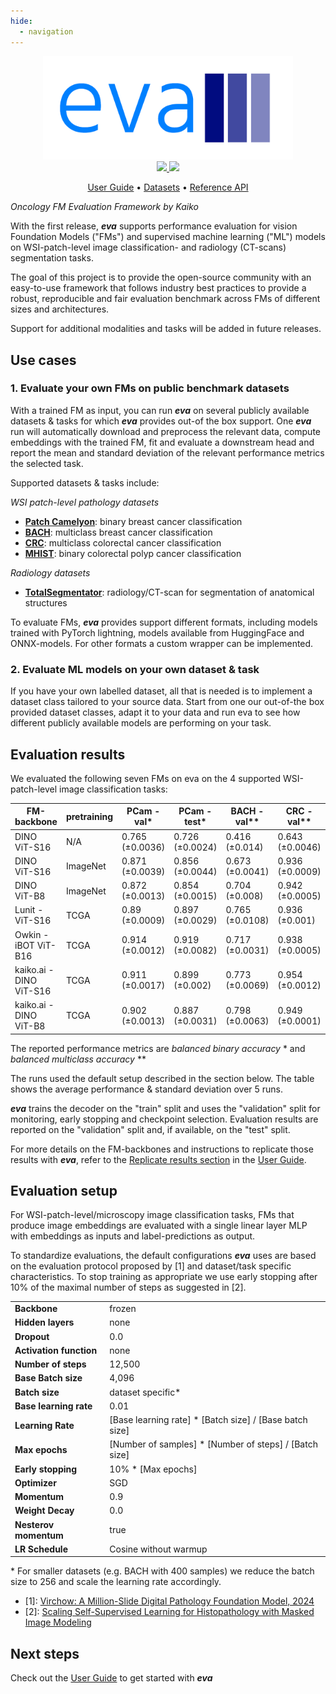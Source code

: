```yaml
---
hide:
  - navigation
---
```


<div align="center">

<img src="./images/eva-logo.png" width="400">

<br />


<a href="https://www.python.org/">
  <img src="https://img.shields.io/badge/-Python_3.11-blue?logo=python&logoColor=white" />
</a>
<a href="https://www.apache.org/licenses/LICENSE-2.0">
  <img src="https://img.shields.io/badge/License-Apache%202.0-blue.svg" />
</a>

<br />

<p align="center">
  <a href="user-guide">User Guide</a> •
  <a href="datasets">Datasets</a> •
  <a href="reference">Reference API</a>
</p>

</div>

_Oncology FM Evaluation Framework by Kaiko_

With the first release, ***eva*** supports performance evaluation for vision Foundation Models ("FMs") and supervised machine learning ("ML") models on WSI-patch-level image classification- and radiology (CT-scans) segmentation tasks.

The goal of this project is to provide the open-source community with an easy-to-use framework that follows industry best practices to provide a robust, reproducible and fair evaluation benchmark across FMs of different sizes and architectures.

Support for additional modalities and tasks will be added in future releases.

## Use cases

### 1. Evaluate your own FMs on public benchmark datasets

With a trained FM as input, you can run ***eva*** on several publicly available datasets & tasks for which ***eva*** provides out-of the box support. One ***eva*** run will automatically download and preprocess the relevant data, compute embeddings with the trained FM, fit and evaluate a downstream head and report the mean and standard deviation of the relevant performance metrics the selected task.

Supported datasets & tasks include:

*WSI patch-level pathology datasets*

-	**[Patch Camelyon](datasets/patch_camelyon.md)**: binary breast cancer classification
-	**[BACH](datasets/bach.md)**: multiclass breast cancer classification
-	**[CRC](datasets/crc.md)**: multiclass colorectal cancer classification
-	**[MHIST](datasets/mhist.md)**: binary colorectal polyp cancer classification

*Radiology datasets*

-	**[TotalSegmentator](datasets/total_segmentator.md)**: radiology/CT-scan for segmentation of anatomical structures

To evaluate FMs, ***eva*** provides support different formats, including models trained with PyTorch lightning, models available from HuggingFace and ONNX-models. For other formats a custom wrapper can be implemented.

### 2. Evaluate ML models on your own dataset & task

If you have your own labelled dataset, all that is needed is to implement a dataset class tailored to your source data. Start from one our out-of-the box provided dataset classes, adapt it to your data and run eva to see how different publicly available models are performing on your task.

## Evaluation results

We evaluated the following seven FMs on eva on the 4 supported WSI-patch-level image classification tasks:

| FM-backbone                 | pretraining | PCam - val*      | PCam - test*    | BACH - val**    | CRC - val**     | MHIST - val* |
|-----------------------------|-------------|------------------|-----------------|-----------------|-----------------|--------------|
| DINO ViT-S16                | N/A         | 0.765 (±0.0036) | 0.726 (±0.0024) | 0.416 (±0.014)  | 0.643 (±0.0046)	| 0.551 (±0.017)|
| DINO ViT-S16                | ImageNet    | 0.871 (±0.0039) | 0.856 (±0.0044) | 0.673 (±0.0041) | 0.936 (±0.0009) | 0.823 (±0.0051)|
| DINO ViT-B8        	        | ImageNet    | 0.872 (±0.0013) | 0.854 (±0.0015) | 0.704 (±0.008)  | 0.942 (±0.0005) | 0.813 (±0.0026)|
| Lunit - ViT-S16             | TCGA        | 0.89 (±0.0009) | 0.897 (±0.0029) | 0.765 (±0.0108) | 0.936 (±0.001)| 0.762 (±0.0032)| 
| Owkin - iBOT ViT-B16        | TCGA        | 	0.914 (±0.0012) | 0.919 (±0.0082) | 0.717 (±0.0031) | 0.938 (±0.0005)| 0.799 (±0.0021)| 
| kaiko.ai - DINO ViT-S16	    | TCGA        | 0.911 (±0.0017) | 0.899 (±0.002)  | 0.773 (±0.0069) | 0.954 (±0.0012) | 0.829 (±0.0035)|
| kaiko.ai - DINO ViT-B8      | TCGA        | 0.902 (±0.0013) | 0.887 (±0.0031) | 0.798 (±0.0063) | 0.949 (±0.0001) | 0.803 (±0.0038)| 

The reported performance metrics are *balanced binary accuracy* * and *balanced multiclass accuracy* **

The runs used the default setup described in the section below. The table shows the average performance & standard deviation over 5 runs.

***eva*** trains the decoder on the "train" split and uses the "validation" split for monitoring, early stopping and checkpoint selection. Evaluation results are reported on the "validation" split and, if available, on the "test" split.

For more details on the FM-backbones and instructions to replicate those results with ***eva***, refer to the [Replicate results section](user-guide/replicate_evaluations.md) 
in the [User Guide](user-guide/index.md).

## Evaluation setup

For WSI-patch-level/microscopy image classification tasks, FMs that produce image embeddings are evaluated with a single linear layer MLP with embeddings as inputs and label-predictions as output.

To standardize evaluations, the default configurations ***eva*** uses are based on the evaluation protocol proposed by [1] and dataset/task specific characteristics. To stop training as appropriate we use early stopping after 10% of the maximal number of steps as suggested in [2].

|                         |                           |
|-------------------------|---------------------------|
| **Backbone**            | frozen                    |
| **Hidden layers**       | none                      |
| **Dropout**             | 0.0                       |
| **Activation function** | none                      |
| **Number of steps**     | 12,500                    |
| **Base Batch size**     | 4,096                     |
| **Batch size**          | dataset specific*         |
| **Base learning rate**  | 0.01                      |
| **Learning Rate**       | [Base learning rate] * [Batch size] / [Base batch size]   |
| **Max epochs**          | [Number of samples] * [Number of steps] /  [Batch size]  |
| **Early stopping**      | 10% * [Max epochs]  |
| **Optimizer**           | SGD                       |
| **Momentum**            | 0.9                       |
| **Weight Decay**        | 0.0                       |
| **Nesterov momentum**   | true                      |
| **LR Schedule**         | Cosine without warmup     |

\* For smaller datasets (e.g. BACH with 400 samples) we reduce the batch size to 256 and scale the learning rate accordingly.

- [1]: [Virchow: A Million-Slide Digital Pathology Foundation Model, 2024](https://arxiv.org/pdf/2309.07778.pdf)
- [2]: [Scaling Self-Supervised Learning for Histopathology with Masked Image Modeling](https://www.medrxiv.org/content/10.1101/2023.07.21.23292757v1.full.pdf)

## Next steps

Check out the [User Guide](user-guide/index.md) to get started with ***eva***
